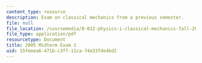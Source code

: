 ```yaml
---
content_type: resource
description: Exam on classical mechanics from a previous semester.
file: null
file_location: /coursemedia/8-012-physics-i-classical-mechanics-fall-2008/15feeea6471bc3ff11ca74e33fde4bd2_exam1.pdf
file_type: application/pdf
resourcetype: Document
title: 2005 Midterm Exam 1
uid: 15feeea6-471b-c3ff-11ca-74e33fde4bd2
---
```

